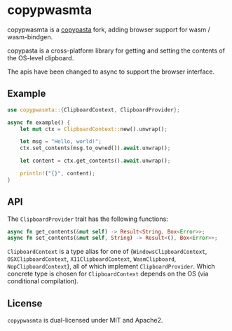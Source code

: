 # copypwasmta

copypwasmta is a [copypasta](https://github.com/alacritty/copypasta) fork, adding browser support for wasm / wasm-bindgen.

copypasta is a cross-platform library for getting and setting the contents of the OS-level clipboard.

The apis have been changed to async to support the browser interface.

## Example

```rust
use copypwasmta::{ClipboardContext, ClipboardProvider};

async fn example() {
    let mut ctx = ClipboardContext::new().unwrap();

    let msg = "Hello, world!";
    ctx.set_contents(msg.to_owned()).await.unwrap();

    let content = ctx.get_contents().await.unwrap();

    println!("{}", content);
}
```

## API

The `ClipboardProvider` trait has the following functions:

```rust
async fn get_contents(&mut self) -> Result<String, Box<Error>>;
async fn set_contents(&mut self, String) -> Result<(), Box<Error>>;
```

`ClipboardContext` is a type alias for one of {`WindowsClipboardContext`, `OSXClipboardContext`, `X11ClipboardContext`, `WasmClipboard`, `NopClipboardContext`}, all of which implement `ClipboardProvider`. Which concrete type is chosen for `ClipboardContext` depends on the OS (via conditional compilation).

## License

`copypwasmta` is dual-licensed under MIT and Apache2.
